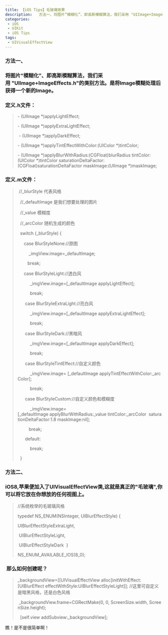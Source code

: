 ```yaml
---
title: 【iOS Tips】毛玻璃效果
description:   方法一、将图片“模糊化”、即高斯模糊算法，我们采用 "UIImage+ImageEffects.h"的类别方法。是将Image模糊处理后获得一个新的Image。方法二、iOS8,苹果便加入了UIVisualEffectView类,这就是真正的"毛玻璃",你可以将它放在你想放的任何视图上。
categories:
 - iOS
 - UIKit
 - iOS Tips
tags:
 - UIVisualEffectView
---
```


### **方法一、**
### **将图片“模糊化”、即高斯模糊算法，我们采用 "UIImage+ImageEffects.h"的类别方法。是将Image模糊处理后获得一个新的Image。**

### 定义.h文件：

> - (UIImage *)applyLightEffect;  
> 
> - (UIImage *)applyExtraLightEffect; 
> 
>  - (UIImage *)applyDarkEffect;  
> 
> - (UIImage *)applyTintEffectWithColor:(UIColor *)tintColor; 
> 
> - (UIImage *)applyBlurWithRadius:(CGFloat)blurRadius tintColor:(UIColor *)tintColor saturationDeltaFactor:(CGFloat)saturationDeltaFactor maskImage:(UIImage *)maskImage; 

### 定义.m文件：

>  //_blurStyle 代表风格  
> 
>   //_defaultImage 是我们想要处理的图片  
> 
>   //_value 模糊度  
> 
>   //_arcColor 随机生成的颜色  
> 
>   switch (_blurStyle) {  
> 
>      case BlurStyleNone://原图  
> 
>          \_imgView.image=\_defaultImage;  
> 
>         break;  
> 
>      case BlurStyleLight://透白风  
> 
>           \_imgView.image=\[\_defaultImage applyLightEffect\];  
> 
>           break;  
> 
>       case BlurStyleExtraLight://亮白风  
> 
>           \_imgView.image=\[\_defaultImage applyExtraLightEffect\];  
> 
>           break;  
> 
>       case BlurStyleDark://黑暗风  
> 
>           \_imgView.image=\[\_defaultImage applyDarkEffect\];  
> 
>           break;  
> 
>       case BlurStyleTintEffect://自定义颜色  
> 
>           \_imgView.image= \[\_defaultImage applyTintEffectWithColor:_arcColor\];  
> 
>           break;  
> 
>       case BlurStyleCustom://自定义颜色和模糊度  
> 
>           \_imgView.image=\[\_defaultImage applyBlurWithRadius:\_value tintColor:\_arcColor  saturationDeltaFactor:1.8 maskImage:nil\];  
> 
>          break;  
> 
>       default:  
> 
>           break;  
> 
>   }  

### **方法二、**

### **iOS8,苹果便加入了UIVisualEffectView类,这就是真正的"毛玻璃",你可以将它放在你想放的任何视图上。**

> //系统枚举的毛玻璃风格
> 
> typedef NS_ENUM(NSInteger, UIBlurEffectStyle) {      
> 
> UIBlurEffectStyleExtraLight,     
> 
>  UIBlurEffectStyleLight,     
> 
>  UIBlurEffectStyleDark  } 
> 
> NS\_ENUM\_AVAILABLE\_IOS(8\_0);  

###  那么如何创建呢？

> _backgroundView=\[\[UIVisualEffectView alloc\]initWithEffect:\[UIBlurEffect effectWithStyle:UIBlurEffectStyleLight\]\]; //这里可自定义是暗黑风格，还是白色风格
> 
>  _backgroundView.frame=CGRectMake(0, 0, ScreenSize.width, ScreenSize.height); 
> 
>   \[self.view addSubview:_backgroundView\]; 

瞧！是不是很简单啊！